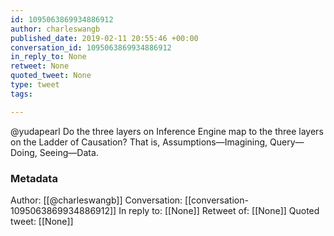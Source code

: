 ```yaml
---
id: 1095063869934886912
author: charleswangb
published_date: 2019-02-11 20:55:46 +00:00
conversation_id: 1095063869934886912
in_reply_to: None
retweet: None
quoted_tweet: None
type: tweet
tags:

---
```


@yudapearl Do the three layers on Inference Engine map to the three layers on the Ladder of Causation? That is, Assumptions—Imagining, Query—Doing, Seeing—Data.

### Metadata

Author: [[@charleswangb]]
Conversation: [[conversation-1095063869934886912]]
In reply to: [[None]]
Retweet of: [[None]]
Quoted tweet: [[None]]
